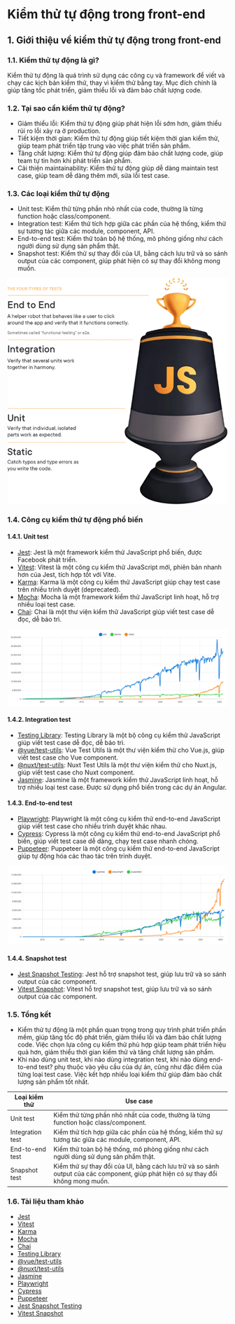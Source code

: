 # Kiểm thử tự động trong front-end
## 1. Giới thiệu về kiểm thử tự động trong front-end
### 1.1. Kiểm thử tự động là gì?
Kiểm thử tự động là quá trình sử dụng các công cụ và framework để viết và chạy các kịch bản kiểm thử, thay vì kiểm thử bằng tay. Mục đích chính là giúp tăng tốc phát triển, giảm thiểu lỗi và đảm bảo chất lượng code.

### 1.2. Tại sao cần kiểm thử tự động?
- Giảm thiểu lỗi: Kiểm thử tự động giúp phát hiện lỗi sớm hơn, giảm thiểu rủi ro lỗi xảy ra ở production.
- Tiết kiệm thời gian: Kiểm thử tự động giúp tiết kiệm thời gian kiểm thử, giúp team phát triển tập trung vào việc phát triển sản phẩm.
- Tăng chất lượng: Kiểm thử tự động giúp đảm bảo chất lượng code, giúp team tự tin hơn khi phát triển sản phẩm.
- Cải thiện maintainability: Kiểm thử tự động giúp dễ dàng maintain test case, giúp team dễ dàng thêm mới, sửa lỗi test case.

### 1.3. Các loại kiểm thử tự động
- Unit test: Kiểm thử từng phần nhỏ nhất của code, thường là từng function hoặc class/component.
- Integration test: Kiểm thử tích hợp giữa các phần của hệ thống, kiểm thử sự tương tác giữa các module, component, API.
- End-to-end test: Kiểm thử toàn bộ hệ thống, mô phỏng giống như cách người dùng sử dụng sản phẩm thật.
- Snapshot test: Kiểm thử sự thay đổi của UI, bằng cách lưu trữ và so sánh output của các component, giúp phát hiện có sự thay đổi không mong muốn.

![trophy-with-labels.webp](./trophy-with-labels.webp)

### 1.4. Công cụ kiểm thử tự động phổ biến
#### 1.4.1. Unit test
- [Jest](https://jestjs.io/): Jest là một framework kiểm thử JavaScript phổ biến, được Facebook phát triển.
- [Vitest](https://vitest.dev/): Vitest là một công cụ kiểm thử JavaScript mới, phiên bản nhanh hơn của Jest, tích hợp tốt với Vite.
- [Karma](https://karma-runner.github.io/): Karma là một công cụ kiểm thử JavaScript giúp chạy test case trên nhiều trình duyệt (deprecated).
- [Mocha](https://mochajs.org/): Mocha là một framework kiểm thử JavaScript linh hoạt, hỗ trợ nhiều loại test case.
- [Chai](https://www.chaijs.com/): Chai là một thư viện kiểm thử JavaScript giúp viết test case dễ đọc, dễ bảo trì.

![Jest Vitest Karma](./jest-vs-karma-vs-vitest.png)

#### 1.4.2. Integration test
- [Testing Library](https://testing-library.com/): Testing Library là một bộ công cụ kiểm thử JavaScript giúp viết test case dễ đọc, dễ bảo trì.
- [@vue/test-utils](https://next.vue-test-utils.vuejs.org/): Vue Test Utils là một thư viện kiểm thử cho Vue.js, giúp viết test case cho Vue component.
- [@nuxt/test-utils](https://nuxt.com/docs/getting-started/testing): Nuxt Test Utils là một thư viện kiểm thử cho Nuxt.js, giúp viết test case cho Nuxt component.
- [Jasmine](https://jasmine.github.io/): Jasmine là một framework kiểm thử JavaScript linh hoạt, hỗ trợ nhiều loại test case. Được sử dụng phổ biến trong các dự án Angular.

#### 1.4.3. End-to-end test
- [Playwright](https://playwright.dev/): Playwright là một công cụ kiểm thử end-to-end JavaScript giúp viết test case cho nhiều trình duyệt khác nhau.
- [Cypress](https://www.cypress.io/): Cypress là một công cụ kiểm thử end-to-end JavaScript phổ biến, giúp viết test case dễ dàng, chạy test case nhanh chóng.
- [Puppeteer](https://pptr.dev/): Puppeteer là một công cụ kiểm thử end-to-end JavaScript giúp tự động hóa các thao tác trên trình duyệt.

![Playwright Cypress Puppeteer](./Playwright_Cypress_Puppeteer.png)

#### 1.4.4. Snapshot test
- [Jest Snapshot Testing](https://jestjs.io/docs/snapshot-testing): Jest hỗ trợ snapshot test, giúp lưu trữ và so sánh output của các component.
- [Vitest Snapshot](https://vitest.dev/guide/snapshot): Vitest hỗ trợ snapshot test, giúp lưu trữ và so sánh output của các component.

### 1.5. Tổng kết
- Kiểm thử tự động là một phần quan trọng trong quy trình phát triển phần mềm, giúp tăng tốc độ phát triển, giảm thiểu lỗi và đảm bảo chất lượng code. Việc chọn lựa công cụ kiểm thử phù hợp giúp team phát triển hiệu quả hơn, giảm thiểu thời gian kiểm thử và tăng chất lượng sản phẩm.
- Khi nào dùng unit test, khi nào dùng integration test, khi nào dùng end-to-end test? phụ thuộc vào yêu cầu của dự án, cũng như đặc điểm của từng loại test case. Việc kết hợp nhiều loại kiểm thử giúp đảm bảo chất lượng sản phẩm tốt nhất.

| Loại kiểm thử | Use case |
|---------------|----------|
| Unit test     | Kiểm thử từng phần nhỏ nhất của code, thường là từng function hoặc class/component. |
| Integration test | Kiểm thử tích hợp giữa các phần của hệ thống, kiểm thử sự tương tác giữa các module, component, API. |
| End-to-end test | Kiểm thử toàn bộ hệ thống, mô phỏng giống như cách người dùng sử dụng sản phẩm thật. |
| Snapshot test | Kiểm thử sự thay đổi của UI, bằng cách lưu trữ và so sánh output của các component, giúp phát hiện có sự thay đổi không mong muốn. |

### 1.6. Tài liệu tham khảo
- [Jest](https://jestjs.io/)
- [Vitest](https://vitest.dev/)
- [Karma](https://karma-runner.github.io/)
- [Mocha](https://mochajs.org/)
- [Chai](https://www.chaijs.com/)
- [Testing Library](https://testing-library.com/)
- [@vue/test-utils](https://next.vue-test-utils.vuejs.org/)
- [@nuxt/test-utils](https://nuxt.com/docs/getting-started/testing)
- [Jasmine](https://jasmine.github.io/)
- [Playwright](https://playwright.dev/)
- [Cypress](https://www.cypress.io/)
- [Puppeteer](https://pptr.dev/)
- [Jest Snapshot Testing](https://jestjs.io/docs/snapshot-testing)
- [Vitest Snapshot](https://vitest.dev/guide/snapshot)
